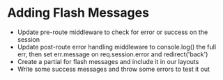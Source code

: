 # Adding Flash Messages

- Update pre-route middleware to check for error or success on the session
- Update post-route error handling middleware to console.log() the full err, then set err.message on req.session.error and redirect('back')
- Create a partial for flash messages and include it in our layouts
- Write some success messages and throw some errors to test it out
